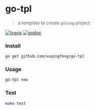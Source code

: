 # go-tpl
> a template to create `golang` project

[![travis](https://travis-ci.org/xuqingfeng/go-tpl.svg?branch=master&style=flat-square)](https://travis-ci.org/xuqingfeng/go-tpl)
[![godoc](https://img.shields.io/badge/godoc-reference-blue.svg?style=flat-square)](https://godoc.org/github.com/xuqingfeng/go-tpl)

### Install

```bash
go get github.com/xuqingfeng/go-tpl
```

### Usage

```bash
go-tpl new
```

### Test

```bash
make test
```